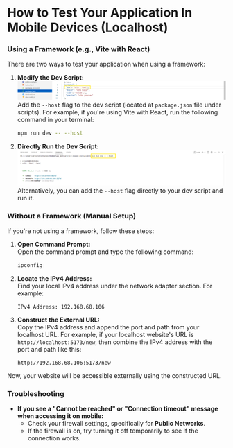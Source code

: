 # How to Test Your Application In Mobile Devices (Localhost)

### Using a Framework (e.g., Vite with React)

There are two ways to test your application when using a framework:

1. **Modify the Dev Script:**  
   !["Mock up design"](assets/wf_1st.png) <br />
   Add the `--host` flag to the dev script (located at `package.json` file under scripts). For example, if you're using Vite with React, run the following command in your terminal:

   ```bash
   npm run dev -- --host
   ```

2. **Directly Run the Dev Script:**  
   !["Mock up design"](assets/wf_2nd.png) <br />
   Alternatively, you can add the `--host` flag directly to your dev script and run it.

### Without a Framework (Manual Setup)

If you're not using a framework, follow these steps:

1. **Open Command Prompt:**  
   Open the command prompt and type the following command:

   ```bash
   ipconfig
   ```

2. **Locate the IPv4 Address:**  
   Find your local IPv4 address under the network adapter section. For example:

   ```
   IPv4 Address: 192.168.68.106
   ```

3. **Construct the External URL:**  
   Copy the IPv4 address and append the port and path from your localhost URL. For example, if your localhost website's URL is `http://localhost:5173/new`, then combine the IPv4 address with the port and path like this:
   ```
   http://192.168.68.106:5173/new
   ```

Now, your website will be accessible externally using the constructed URL.

### Troubleshooting

- **If you see a "Cannot be reached" or "Connection timeout" message when accessing it on mobile:**
  - Check your firewall settings, specifically for **Public Networks**.
  - If the firewall is on, try turning it off temporarily to see if the connection works.
